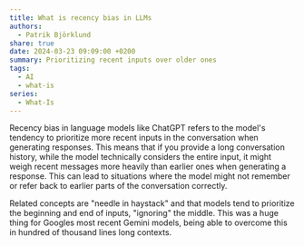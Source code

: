 ```yaml
---
title: What is recency bias in LLMs
authors:
  - Patrik Björklund
share: true
date: 2024-03-23 09:09:00 +0200
summary: Prioritizing recent inputs over older ones
tags:
  - AI
  - what-is
series:
  - What-Is
---
```

Recency bias in language models like ChatGPT refers to the model's tendency to prioritize more recent inputs in the conversation when generating responses. This means that if you provide a long conversation history, while the model technically considers the entire input, it might weigh recent messages more heavily than earlier ones when generating a response. This can lead to situations where the model might not remember or refer back to earlier parts of the conversation correctly.

Related concepts are "needle in haystack" and that models tend to prioritize the beginning and end of inputs, "ignoring" the middle. This was a huge thing for Googles most recent Gemini models, being able to overcome this in hundred of thousand lines long contexts.

